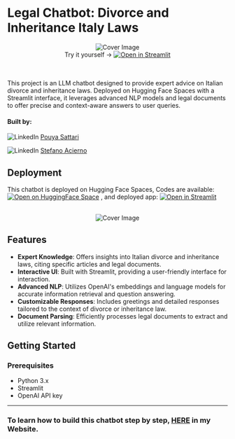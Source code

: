 
# Legal Chatbot: Divorce and Inheritance Italy Laws


<div align="center">
  <img src="https://sattari.org/wp-content/uploads/2024/01/Screen_Recording_2024-01-31_at_16_06_49_AdobeExpress-ezgif.com-video-to-gif-converter.gif" alt="Cover Image" style="max-width:100%; max-height:300px; pointer-events: none;">
</div>

<div align="center">
  Try it yourself -> <a href="https://sattari-legal-chat-bot.hf.space" target="_blank"><img src="https://static.streamlit.io/badges/streamlit_badge_black_white.svg" alt="Open in Streamlit"></a>
</div>



<br>
<br>


This project is an LLM chatbot designed to provide expert advice on Italian divorce and inheritance laws. Deployed on Hugging Face Spaces with a Streamlit interface, it leverages advanced NLP models and legal documents to offer precise and context-aware answers to user queries.

#### Built by:
![LinkedIn](https://img.shields.io/badge/-blue?style=flat&logo=LinkedIn&logoColor=white) [Pouya Sattari](https://www.linkedin.com/in/pouya-sattari/) 

![LinkedIn](https://img.shields.io/badge/-blue?style=flat&logo=LinkedIn&logoColor=white) [Stefano Acierno](https://www.linkedin.com/in/stefano-acierno-490b24284) 


## Deployment

This chatbot is deployed on Hugging Face Spaces, Codes are available:  [![Open on HuggingFace Space](https://huggingface.co/datasets/huggingface/badges/resolve/main/open-in-hf-spaces-sm.svg)](https://huggingface.co/spaces/sattari/legal-chat-bot/tree/main)  , and deployed app: [![Open in Streamlit](https://static.streamlit.io/badges/streamlit_badge_black_white.svg)](https://sattari-legal-chat-bot.hf.space)

<br>

<div align="center">
  <img src="https://sattari.org/wp-content/uploads/2024/02/thumbnail.png" alt="Cover Image" style="max-width:100%; max-height:100px; pointer-events: none;">
</div>



## Features

- **Expert Knowledge**: Offers insights into Italian divorce and inheritance laws, citing specific articles and legal documents.
- **Interactive UI**: Built with Streamlit, providing a user-friendly interface for interaction.
- **Advanced NLP**: Utilizes OpenAI's embeddings and language models for accurate information retrieval and question answering.
- **Customizable Responses**: Includes greetings and detailed responses tailored to the context of divorce or inheritance law.
- **Document Parsing**: Efficiently processes legal documents to extract and utilize relevant information.



## Getting Started


### Prerequisites

- Python 3.x
- Streamlit
- OpenAI API key

  
_______

### To learn how to build this chatbot step by step, [HERE](https://sattari.org/legal-chatbot-divorce-and-inheritance-italy-laws/) in my Website.




